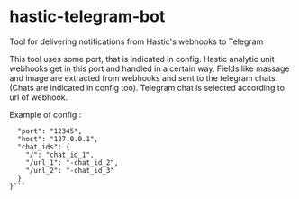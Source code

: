 # hastic-telegram-bot
Tool for delivering notifications from Hastic's webhooks to Telegram

This tool uses some port, that is indicated in config.
Hastic analytic unit webhooks get in this port and handled in a certain way.
Fields like massage and image are extracted from webhooks and sent to the telegram chats. (Chats are indicated in config too).
Telegram chat is selected according to url of webhook.

Example of config :
```{
  "port": "12345",
  "host": "127.0.0.1",
  "chat_ids": {
    "/": "chat_id_1",
    "/url_1": "-chat_id_2",
    "/url_2": "-chat_id_3"
  }
}```
